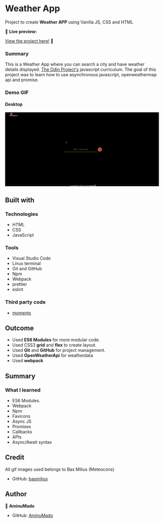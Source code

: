 # Weather App

Project to create **Weather APP** using Vanilla JS, CSS and HTML

🔗 **Live preview:** <p><a href="https://aminumado.github.io/weather-app/" target="_blank" rel="noopener noreferrer">View the project here!</a> 👀</p>

<h3>Summary</h3>

<p>This is a Weather App where you can search a city and have weather details displayed. <a href="https://www.theodinproject.com/paths/full-stack-javascript/courses/javascript/lessons/weather-app" target="_blank" rel="noopener noreferrer">The Odin Project's</a> javascript curriculum. The goal of this project was to learn how to use asynchronous javascript, openweathermap api and promise.</p>
<h3>Demo GIF</h3>

<h4>Desktop</h4>

![](./src/assets/DemoGif/demo.gif)

## Built with

### Technologies

- HTML
- CSS
- JavaScript

### Tools

- Visual Studio Code
- Linux terminal
- Git and GitHub
- Npm
- Webpack
- prettier
- eslint

### Third party code

- [moments](https://momentjs.com/)

## Outcome

- Used **ES6 Modules** for more modular code.
- Used CSS3 **grid** and **flex** to create layout.
- Used **Git** and **GitHub** for project management.
- Used **OpenWeatherApi** for weatherdata
- Used **webpack**

## Summary

### What I learned

- ES6 Modules.
- Webpack
- Npm
- Favicons
- Async JS
- Promises
- Callbacks
- APIs
- Async/Await syntax

## Credit

All gif images used belongs to Bas Milius (Meteocons)

- GitHub: [basmilius](https://github.com/basmilius/weather-icons)

## Author

👤 **AminuMado**

- GitHub: [AminuMado](https://github.com/AminuMado)
